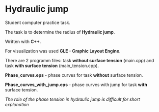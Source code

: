 # Hydraulic jump
Student computer practice task.

The task is to determine the radius of **Hydraulic jump**.

Written with **C++**. 

For visualization was used **GLE - Graphic Layout Engine**.

There are 2 programm files: task **without surface tension** (main.cpp) and task **with surface tension** (main_tension.cpp).

**Phase_curves.eps** - phase curves for task **without** surface tension.

**Phase_curves_with_jump.eps** - phase curves with jump for task **with** surface tension.

*The role of the phase tension in hydraulic jump is difficult for short explonation* 
